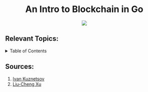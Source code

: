 <div align="center">
    <!-- Title -->
    <h1>An Intro to Blockchain in Go</h1>
    <!-- Image -->
    <img src="https://pkg.go.dev/static/shared/logo/go-blue.svg">
</div>

## Relevant Topics:
<details>
  <summary>Table of Contents</summary>
  <ol>
    <li><a href="https://github.com/MoisesAdame/go-blockchain-intro/blob/main/lib/block.go">Block</a></li>
    <li><a href="https://github.com/MoisesAdame/go-blockchain-intro/blob/main/lib/blockchain.go">Blockchain</a></li>
    <li><a href="https://github.com/MoisesAdame/go-blockchain-intro/blob/main/lib/blockchain.go">Proof of Work</a></li>
  </ol>
</details>

## Sources:
<ol>
    <li><a href="https://jeiwan.net/">Ivan Kuznetsov</a></li>
    <li><a href="https://github.com/liuchengxu/blockchain-tutorial">Liu-Cheng Xu</a></li>
</ol>
